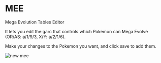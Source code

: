 MEE
===

Mega Evolution Tables Editor

It lets you edit the garc that controls which Pokemon can Mega Evolve (OR/AS: a/1/9/3, X/Y: a/2/1/6).

Make your changes to the Pokemon you want, and click save to add them.

![new mee](http://i.imgur.com/p4qhdDE.png)
